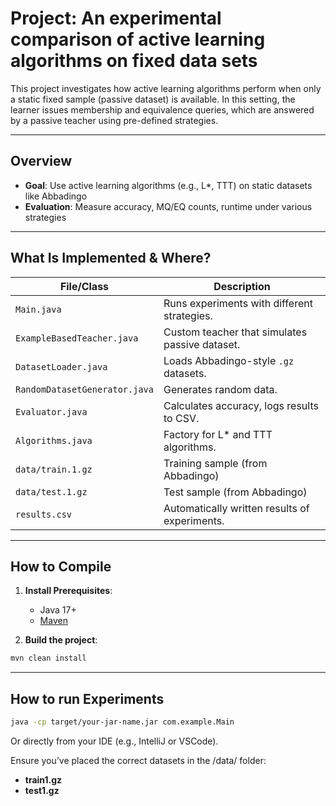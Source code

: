 # Project: An experimental comparison of active learning algorithms on fixed data sets

This project investigates how active learning algorithms perform when only a static fixed sample (passive dataset) is available. In this setting, the learner issues membership and equivalence queries, which are answered by a passive teacher using pre-defined strategies.

---

## Overview

- **Goal**: Use active learning algorithms (e.g., L*, TTT) on static datasets like Abbadingo
- **Evaluation**: Measure accuracy, MQ/EQ counts, runtime under various strategies

---

## What Is Implemented & Where?

| File/Class                 | Description                                                  |
|----------------------------|--------------------------------------------------------------|
| `Main.java`                | Runs experiments with different strategies.                  |
| `ExampleBasedTeacher.java` | Custom teacher that simulates passive dataset.               |
| `DatasetLoader.java`       | Loads Abbadingo-style `.gz` datasets.                        |
| `RandomDatasetGenerator.java` | Generates random data.                                    |
| `Evaluator.java`           | Calculates accuracy, logs results to CSV.                    |
| `Algorithms.java`          | Factory for L* and TTT algorithms.                           |
| `data/train.1.gz`          | Training sample (from Abbadingo)                             |
| `data/test.1.gz`           | Test sample (from Abbadingo)                                 |
| `results.csv`              | Automatically written results of experiments.                |

---

## How to Compile

1. **Install Prerequisites**:
   - Java 17+
   - [Maven](https://maven.apache.org/)
   

2. **Build the project**:
```bash
mvn clean install

```
---

## How to run Experiments
```bash
java -cp target/your-jar-name.jar com.example.Main
```

Or directly from your IDE (e.g., IntelliJ or VSCode).

Ensure you’ve placed the correct datasets in the /data/ folder:

- **train1.gz**
- **test1.gz**


